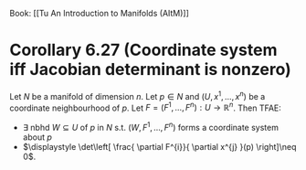 Book: [[Tu An Introduction to Manifolds (AItM)]]
# Corollary 6.27 (Coordinate system iff Jacobian determinant is nonzero)
Let $N$ be a manifold of dimension $n$.
Let $p\in N$ and $(U,x^{1},\dots,x^{n})$ be a coordinate neighbourhood of $p$.
Let $F=(F^{1},\dots,F^{n}):U\to \mathbb{R}^{n}$.
Then TFAE:
- $\exists$ nbhd $W\subseteq U$ of $p$ in $N$ s.t. $(W,F^{1},\dots,F^{n})$ forms a coordinate system about $p$ 
- $\displaystyle \det\left[ \frac{ \partial F^{i}}{ \partial x^{j} }(p) \right]\neq 0$.